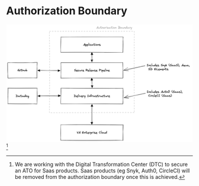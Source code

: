 # Authorization Boundary

![Boundary!](images/boundary.png "Boundary")[^1]

[^1]: We are working with the Digital Transformation Center (DTC) to secure an ATO for Saas products. 
      Saas products (eg Snyk, Auth0, CircleCI) will be removed from the authorization boundary once this is achieved.